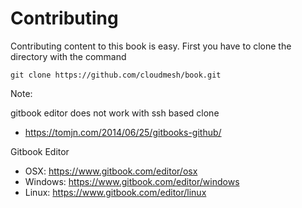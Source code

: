 # Contributing
Contributing content to this book is easy. First you have to clone the directory with the command

    git clone https://github.com/cloudmesh/book.git

Note: 
  
  gitbook editor does not work with ssh based clone

* https://tomjn.com/2014/06/25/gitbooks-github/

Gitbook Editor

* OSX: https://www.gitbook.com/editor/osx
* Windows: https://www.gitbook.com/editor/windows
* Linux: https://www.gitbook.com/editor/linux
